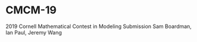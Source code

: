# CMCM-19
2019 Cornell Mathematical Contest in Modeling Submission
Sam Boardman, Ian Paul, Jeremy Wang
